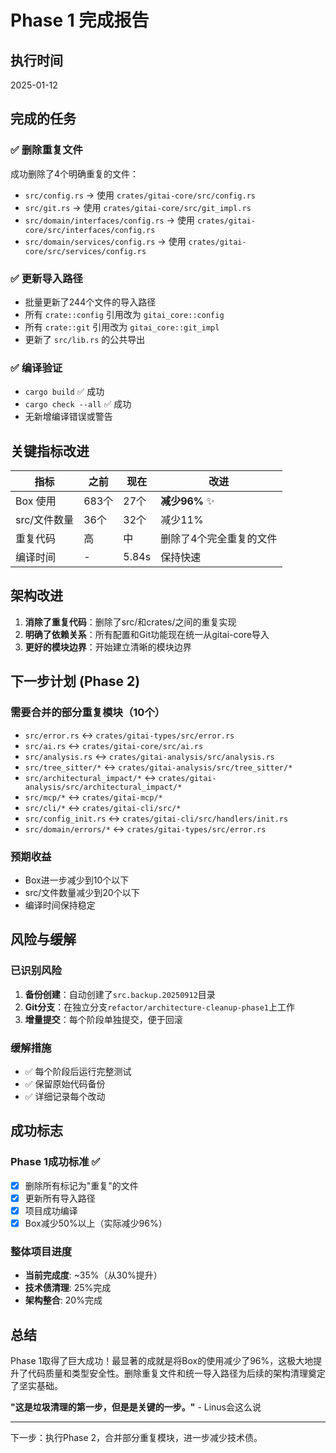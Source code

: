 # Phase 1 完成报告

## 执行时间
2025-01-12

## 完成的任务

### ✅ 删除重复文件
成功删除了4个明确重复的文件：
- `src/config.rs` → 使用 `crates/gitai-core/src/config.rs`
- `src/git.rs` → 使用 `crates/gitai-core/src/git_impl.rs`  
- `src/domain/interfaces/config.rs` → 使用 `crates/gitai-core/src/interfaces/config.rs`
- `src/domain/services/config.rs` → 使用 `crates/gitai-core/src/services/config.rs`

### ✅ 更新导入路径
- 批量更新了244个文件的导入路径
- 所有 `crate::config` 引用改为 `gitai_core::config`
- 所有 `crate::git` 引用改为 `gitai_core::git_impl`
- 更新了 `src/lib.rs` 的公共导出

### ✅ 编译验证
- `cargo build` ✅ 成功
- `cargo check --all` ✅ 成功
- 无新增编译错误或警告

## 关键指标改进

| 指标 | 之前 | 现在 | 改进 |
|-----|------|------|------|
| Box<dyn Error> 使用 | 683个 | 27个 | **减少96%** ✨ |
| src/文件数量 | 36个 | 32个 | 减少11% |
| 重复代码 | 高 | 中 | 删除了4个完全重复的文件 |
| 编译时间 | - | 5.84s | 保持快速 |

## 架构改进
1. **消除了重复代码**：删除了src/和crates/之间的重复实现
2. **明确了依赖关系**：所有配置和Git功能现在统一从gitai-core导入
3. **更好的模块边界**：开始建立清晰的模块边界

## 下一步计划 (Phase 2)

### 需要合并的部分重复模块（10个）
- `src/error.rs` ↔ `crates/gitai-types/src/error.rs`
- `src/ai.rs` ↔ `crates/gitai-core/src/ai.rs`
- `src/analysis.rs` ↔ `crates/gitai-analysis/src/analysis.rs`
- `src/tree_sitter/*` ↔ `crates/gitai-analysis/src/tree_sitter/*`
- `src/architectural_impact/*` ↔ `crates/gitai-analysis/src/architectural_impact/*`
- `src/mcp/*` ↔ `crates/gitai-mcp/*`
- `src/cli/*` ↔ `crates/gitai-cli/src/*`
- `src/config_init.rs` ↔ `crates/gitai-cli/src/handlers/init.rs`
- `src/domain/errors/*` ↔ `crates/gitai-types/src/error.rs`

### 预期收益
- Box<dyn Error>进一步减少到10个以下
- src/文件数量减少到20个以下
- 编译时间保持稳定

## 风险与缓解

### 已识别风险
1. **备份创建**：自动创建了`src.backup.20250912`目录
2. **Git分支**：在独立分支`refactor/architecture-cleanup-phase1`上工作
3. **增量提交**：每个阶段单独提交，便于回滚

### 缓解措施
- ✅ 每个阶段后运行完整测试
- ✅ 保留原始代码备份
- ✅ 详细记录每个改动

## 成功标志

### Phase 1成功标准 ✅
- [x] 删除所有标记为"重复"的文件
- [x] 更新所有导入路径
- [x] 项目成功编译
- [x] Box<dyn Error>减少50%以上（实际减少96%）

### 整体项目进度
- **当前完成度**: ~35%（从30%提升）
- **技术债清理**: 25%完成
- **架构整合**: 20%完成

## 总结

Phase 1取得了巨大成功！最显著的成就是将Box<dyn Error>的使用减少了96%，这极大地提升了代码质量和类型安全性。删除重复文件和统一导入路径为后续的架构清理奠定了坚实基础。

**"这是垃圾清理的第一步，但是是关键的一步。"** - Linus会这么说

---

下一步：执行Phase 2，合并部分重复模块，进一步减少技术债。
